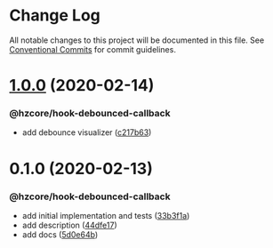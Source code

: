 # Change Log

All notable changes to this project will be documented in this file.
See [Conventional Commits](https://conventionalcommits.org) for commit guidelines.

# [1.0.0](https://github.com/hzdg/hz-core/compare/@hzcore/hook-debounced-callback@0.1.0...@hzcore/hook-debounced-callback@1.0.0) (2020-02-14)


### @hzcore/hook-debounced-callback

* add debounce visualizer ([c217b63](https://github.com/hzdg/hz-core/commit/c217b63))


# 0.1.0 (2020-02-13)


### @hzcore/hook-debounced-callback

* add initial implementation and tests ([33b3f1a](https://github.com/hzdg/hz-core/commit/33b3f1a))
* add description ([44dfe17](https://github.com/hzdg/hz-core/commit/44dfe17))
* add docs ([5d0e64b](https://github.com/hzdg/hz-core/commit/5d0e64b))
